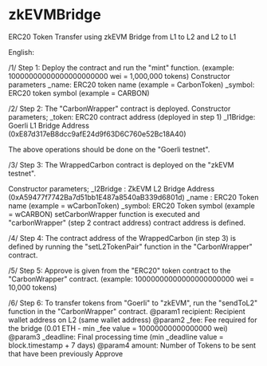 # zkEVMBridge
ERC20 Token Transfer using zkEVM Bridge from L1 to L2 and L2 to L1

English: 

/1/
Step 1: Deploy the <ERC20> contract and run the "mint" function. (example: 10000000000000000000000 wei = 1,000,000 tokens)
Constructor parameters
_name: ERC20 token name (example = CarbonToken)
_symbol: ERC20 token symbol (example = CARBON)

/2/
Step 2: The "CarbonWrapper" contract is deployed. 
Constructor parameters;
_token: ERC20 contract address (deployed in step 1)
_l1Bridge: Goerli L1 Bridge Address (0xE87d317eB8dcc9afE24d9f63D6C760e52Bc18A40)

The above operations should be done on the "Goerli testnet".

/3/
Step 3: The WrappedCarbon contract is deployed on the "zkEVM testnet".

Constructor parameters;
_l2Bridge : ZkEVM L2 Bridge Address (0xA59477f7742Ba7d51bb1E487a8540aB339d6801d)
_name : ERC20 Token name (example = wCarbonToken)
_symbol: ERC20 Token symbol (example = wCARBON)
setCarbonWrapper function is executed and "carbonWrapper" (step 2 contract address) contract address is defined.

/4/
Step 4: The contract address of the WrappedCarbon (in step 3) is defined by running the "setL2TokenPair" function in the "CarbonWrapper" contract.

/5/
Step 5: Approve is given from the "ERC20" token contract to the "CarbonWrapper" contract. (example: 10000000000000000000000 wei = 10,000 tokens)

/6/ 
Step 6: To transfer tokens from "Goerli" to "zkEVM", run the "sendToL2" function in the "CarbonWrapper" contract.
    @param1 recipient: Recipient wallet address on L2 (same wallet address)
    @param2 _fee: Fee required for the bridge (0.01 ETH - min _fee value = 10000000000000000 wei)
    @param3 _deadline: Final processing time (min _deadline value = block.timestamp + 7 days)
    @param4 amount: Number of Tokens to be sent that have been previously Approve

